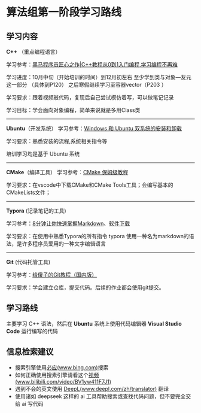 # 算法组第一阶段学习路线

## 学习内容

**C++** （重点编程语⾔）

学习参考：[黑马程序员匠心之作|C++教程从0到1入门编程,学习编程不再难](https://www.bilibili.com/video/BV1et411b73Z)

学习进度：10⽉中旬（开始培训的时间）到12⽉初左右 ⾄少学到类与对象—友元这⼀部分 （具体到P120） 之后寒假继续学习⾄容器vector（P203 ）

学习要求：跟着视频敲代码，复现后⾃⼰尝试模仿着写，可以做笔记记录 

学习⽬标：学会⾯向对象编程，简单来说就是多用Class类

---

**Ubuntu**（开发系统）
学习参考：[Windows 和 Ubuntu 双系统的安装和卸载](https://www.bilibili.com/video/BV1554y1n7zv/)

学习要求：熟悉安装的流程,系统相关指令等

培训学习均是基于 Ubuntu 系统

---

**CMake**（编译⼯具）
学习参考：[CMake 保姆级教程](https://subingwen.cn/cmake/CMake-primer/)

学习要求：在vscode中下载CMake和CMake Tools⼯具；会编写基本的CMakeLists⽂件；

---

**Typora** (记录笔记的⼯具)

学习参考：[8分钟让你快速掌握Markdown](https://www.bilibili.com/video/BV1JA411h7Gw)、[软件下载](https://github.com/wyf9661/typora-free)

学习要求：在使用中熟悉Typora的所有指令
typora 使用一种名为markdown的语法，是许多程序员爱用的一种文字编辑语言

---

**Git** (代码托管⼯具)

学习参考：[给傻子的Git教程（国内版）](https://www.bilibili.com/video/BV1bRN2enEtV)

学习要求：学会建立仓库，提交代码。后续的作业都会使用git提交。

## 学习路线

主要学习 C++ 语法，然后在 **Ubuntu** 系统上使用代码编辑器 **Visual Studio Code** 运行编写的代码

## 信息检索建议

- 搜索引擎使用[必应(www.bing.com)](https://www.bing.com/?mkt=zh-CN)搜索
- 如何正确使用搜素引擎请看这个[视频(www.bilibili.com/video/BV1yw411F7J1)](https://www.bilibili.com/video/BV1yw411F7J1)
- 遇到不会的英文使用 [DeepL(www.deepl.com/zh/translator)](https://www.deepl.com/zh/translator) 翻译
- 使用诸如 deepseek 这样的 ai 工具帮助搜索或查找代码问题，但不要完全交给 ai 写代码
